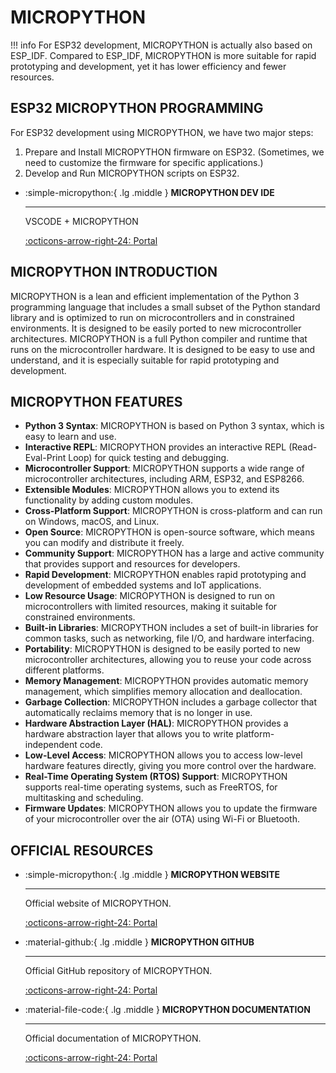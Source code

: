 # MICROPYTHON

!!! info
    For ESP32 development, MICROPYTHON is actually also based on ESP_IDF. Compared to ESP_IDF, MICROPYTHON is more suitable for rapid prototyping and development, yet it has lower efficiency and fewer resources.

## ESP32 MICROPYTHON PROGRAMMING

For ESP32 development using MICROPYTHON, we have two major steps:

1. Prepare and Install MICROPYTHON firmware on ESP32. (Sometimes, we need to customize the firmware for specific applications.)
2. Develop and Run MICROPYTHON scripts on ESP32.

<div class="grid cards" markdown>

-   :simple-micropython:{ .lg .middle } __MICROPYTHON DEV IDE__

    ---

    VSCODE + MICROPYTHON

    [:octicons-arrow-right-24: <a href="https://www.bilibili.com/video/BV1im411S7LT/?spm_id_from=333.788&vd_source=5a427660f0337fedc22d4803661d493f" target="_blank"> Portal </a>](#)

</div>

## MICROPYTHON INTRODUCTION

MICROPYTHON is a lean and efficient implementation of the Python 3 programming language that includes a small subset of the Python standard library and is optimized to run on microcontrollers and in constrained environments. It is designed to be easily ported to new microcontroller architectures. MICROPYTHON is a full Python compiler and runtime that runs on the microcontroller hardware. It is designed to be easy to use and understand, and it is especially suitable for rapid prototyping and development.

## MICROPYTHON FEATURES

- **Python 3 Syntax**: MICROPYTHON is based on Python 3 syntax, which is easy to learn and use.
- **Interactive REPL**: MICROPYTHON provides an interactive REPL (Read-Eval-Print Loop) for quick testing and debugging.
- **Microcontroller Support**: MICROPYTHON supports a wide range of microcontroller architectures, including ARM, ESP32, and ESP8266.
- **Extensible Modules**: MICROPYTHON allows you to extend its functionality by adding custom modules.
- **Cross-Platform Support**: MICROPYTHON is cross-platform and can run on Windows, macOS, and Linux.
- **Open Source**: MICROPYTHON is open-source software, which means you can modify and distribute it freely.
- **Community Support**: MICROPYTHON has a large and active community that provides support and resources for developers.
- **Rapid Development**: MICROPYTHON enables rapid prototyping and development of embedded systems and IoT applications.
- **Low Resource Usage**: MICROPYTHON is designed to run on microcontrollers with limited resources, making it suitable for constrained environments.
- **Built-in Libraries**: MICROPYTHON includes a set of built-in libraries for common tasks, such as networking, file I/O, and hardware interfacing.
- **Portability**: MICROPYTHON is designed to be easily ported to new microcontroller architectures, allowing you to reuse your code across different platforms.
- **Memory Management**: MICROPYTHON provides automatic memory management, which simplifies memory allocation and deallocation.
- **Garbage Collection**: MICROPYTHON includes a garbage collector that automatically reclaims memory that is no longer in use.
- **Hardware Abstraction Layer (HAL)**: MICROPYTHON provides a hardware abstraction layer that allows you to write platform-independent code.
- **Low-Level Access**: MICROPYTHON allows you to access low-level hardware features directly, giving you more control over the hardware.
- **Real-Time Operating System (RTOS) Support**: MICROPYTHON supports real-time operating systems, such as FreeRTOS, for multitasking and scheduling.
- **Firmware Updates**: MICROPYTHON allows you to update the firmware of your microcontroller over the air (OTA) using Wi-Fi or Bluetooth.

## OFFICIAL RESOURCES

<div class="grid cards" markdown>

-   :simple-micropython:{ .lg .middle } __MICROPYTHON WEBSITE__

    ---

    Official website of MICROPYTHON.

    [:octicons-arrow-right-24: <a href="https://micropython.org/" target="_blank"> Portal </a>](#)


-  :material-github:{ .lg .middle } __MICROPYTHON GITHUB__

    ---

    Official GitHub repository of MICROPYTHON.

    [:octicons-arrow-right-24: <a href="https://github.com/micropython/micropython.git" target="_blank"> Portal </a>](#)

-  :material-file-code:{ .lg .middle } __MICROPYTHON DOCUMENTATION__

    ---

    Official documentation of MICROPYTHON.

    [:octicons-arrow-right-24: <a href="https://docs.micropython.org/en/latest/" target="_blank"> Portal </a>](#)

</div>

